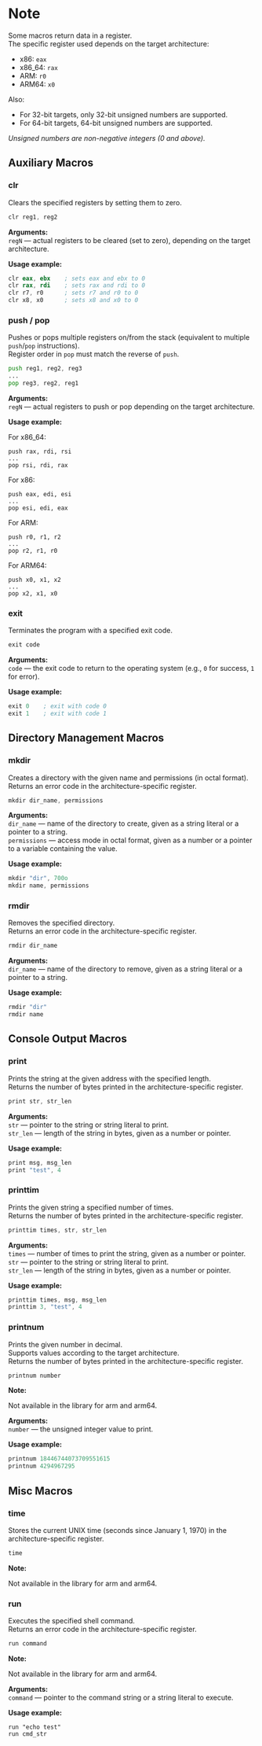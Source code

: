 # Note

Some macros return data in a register.</br>
The specific register used depends on the target architecture:

- x86: `eax`  
- x86_64: `rax`  
- ARM: `r0`  
- ARM64: `x0`

Also:  
- For 32-bit targets, only 32-bit unsigned numbers are supported.
- For 64-bit targets, 64-bit unsigned numbers are supported.

*Unsigned numbers are non-negative integers (0 and above).*



## Auxiliary Macros

### clr
Clears the specified registers by setting them to zero.

```asm
clr reg1, reg2
```


**Arguments:**</br>
`regN` — actual registers to be cleared (set to zero), depending on the target architecture.


**Usage example:**

```asm
clr eax, ebx    ; sets eax and ebx to 0
clr rax, rdi    ; sets rax and rdi to 0
clr r7, r0      ; sets r7 and r0 to 0
clr x8, x0      ; sets x8 and x0 to 0
```



### push / pop  
Pushes or pops multiple registers on/from the stack (equivalent to multiple `push`/`pop` instructions).</br>
Register order in `pop` must match the reverse of `push`.

```asm
push reg1, reg2, reg3
...
pop reg3, reg2, reg1
```


**Arguments:**</br>
`regN` — actual registers to push or pop depending on the target architecture.


**Usage example:**

For x86_64:
```
push rax, rdi, rsi
...
pop rsi, rdi, rax
```

For x86:
```
push eax, edi, esi
...
pop esi, edi, eax
```

For ARM:
```
push r0, r1, r2
...
pop r2, r1, r0
```

For ARM64:
```
push x0, x1, x2
...
pop x2, x1, x0
```



### exit
Terminates the program with a specified exit code.

```asm
exit code
```


**Arguments:**</br>
`code` — the exit code to return to the operating system (e.g., `0` for success, `1` for error).


**Usage example:**

```asm
exit 0    ; exit with code 0 
exit 1    ; exit with code 1
```



## Directory Management Macros

### mkdir
Creates a directory with the given name and permissions (in octal format).</br>
Returns an error code in the architecture-specific register.

```asm
mkdir dir_name, permissions
```


**Arguments:**</br>
`dir_name` — name of the directory to create, given as a string literal or a pointer to a string.</br>
`permissions` — access mode in octal format, given as a number or a pointer to a variable containing the value.


**Usage example:**

```asm
mkdir "dir", 700o
mkdir name, permissions
```



### rmdir
Removes the specified directory.</br>
Returns an error code in the architecture-specific register.

```asm
rmdir dir_name
```


**Arguments:**</br>
`dir_name` — name of the directory to remove, given as a string literal or a pointer to a string.


**Usage example:**

```asm
rmdir "dir"
rmdir name
```



## Console Output Macros

### print
Prints the string at the given address with the specified length.</br>
Returns the number of bytes printed in the architecture-specific register.

```asm
print str, str_len
```


**Arguments:**  
`str` — pointer to the string or string literal to print.</br>
`str_len` — length of the string in bytes, given as a number or pointer.


**Usage example:**

```asm
print msg, msg_len
print "test", 4
```



### printtim  
Prints the given string a specified number of times.</br>
Returns the number of bytes printed in the architecture-specific register.

```asm
printtim times, str, str_len
```


**Arguments:**</br>
`times` — number of times to print the string, given as a number or pointer.</br>
`str` — pointer to the string or string literal to print.</br>
`str_len` — length of the string in bytes, given as a number or pointer.


**Usage example:**

```asm
printtim times, msg, msg_len  
printtim 3, "test", 4
```



### printnum  
Prints the given number in decimal.</br>
Supports values according to the target architecture.</br>
Returns the number of bytes printed in the architecture-specific register.

```asm
printnum number
```

**Note:**

Not available in the library for arm and arm64.


**Arguments:**</br>
`number` — the unsigned integer value to print.


**Usage example:**

```asm
printnum 18446744073709551615
printnum 4294967295
```



## Misc Macros

### time
Stores the current UNIX time (seconds since January 1, 1970) in the architecture-specific register.

```asm
time
```

**Note:**

Not available in the library for arm and arm64.



### run
Executes the specified shell command.</br>
Returns an error code in the architecture-specific register.

```asm
run command
```


**Note:**

Not available in the library for arm and arm64.


**Arguments:**</br>
`command` — pointer to the command string or a string literal to execute.


**Usage example:**

```
run "echo test"
run cmd_str
```